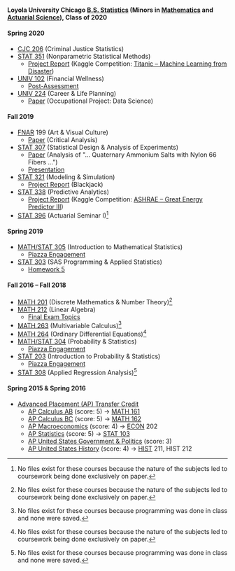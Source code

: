 #### Loyola University Chicago [B.S. Statistics](https://www.luc.edu/math/bsstat.shtml) (Minors in [Mathematics](https://www.luc.edu/math/minormath.shtml) and [Actuarial Science](https://www.luc.edu/math/minoractuarial.shtml)), Class of 2020
#### Spring 2020
- [CJC 206](https://www.luc.edu/criminaljustice/undergradcourses.shtml) (Criminal Justice Statistics)
- [STAT 351](https://www.luc.edu/math/academics/courses/undergradstat/stat351nonparametricstatisticalmethods) (Nonparametric Statistical Methods)
  - [Project Report](STAT%20351%20–%20Nonparametric%20Statistical%20Methods/Project%20(Titanic%20–%20Machine%20Learning%20from%20Disaster)/Project%20Report.pdf) (Kaggle Competition: [Titanic – Machine Learning from Disaster](https://www.kaggle.com/competitions/titanic))
- [UNIV 102](https://www.luc.edu/nsp/first-yearexperience/univ102loyolaseminar) (Financial Wellness)
  - [Post-Assessment](UNIV%20102%20–%20Financial%20Wellness/Post-Assessment.pdf)
- [UNIV 224](https://www.luc.edu/career/univ224) (Career & Life Planning)
  - [Paper](UNIV%20224%20–%20Career%20%26%20Life%20Planning/Data%20Science%20Occupation%20Paper.pdf) (Occupational Project: Data Science)
#### Fall 2019
- [FNAR](https://www.luc.edu/finearts/academics/courses/fineartscoursecatalog/#faq-574090Collapse) 199 (Art & Visual Culture)
  - [Paper](FNAR%20199%20–%20Art%20%26%20Visual%20Culture/Critical%20Analysis%20Essay.pdf) (Critical Analysis)
- [STAT 307](https://www.luc.edu/math/academics/courses/stat307) (Statistical Design & Analysis of Experiments)
  - [Paper](STAT%20307%20–%20Statistical%20Design%20&%20Analysis%20of%20Experiments/Paper%20(Analysis%20of%20"…%20Quaternary%20Ammonium%20Salts%20with%20Nylon%2066%20Fibers%20…").pdf) (Analysis of "… Quaternary Ammonium Salts with Nylon 66 Fibers …")
  - [Presentation](STAT%20307%20–%20Statistical%20Design%20%26%20Analysis%20of%20Experiments/Presentation%20(Popping%20Popcorn).pdf)
- [STAT 321](https://www.luc.edu/math/academics/courses/stat321) (Modeling & Simulation)
  - [Project Report](COMP%20321%20–%20Modeling%20%26%20Simulation/Project%20(Blackjack)/Project%20Report.pdf) (Blackjack)
- [STAT 338](https://www.luc.edu/math/academics/courses/undergradstat/stat338predictiveanalytics) (Predictive Analytics)
  - [Project Report](STAT%20338%20–%20Predictive%20Analytics/Project%20(ASHRAE%20–%20Great%20Energy%20Predictor%20III)/Project%20Report.pdf) (Kaggle Competition: [ASHRAE – Great Energy Predictor III](https://www.kaggle.com/competitions/ashrae-energy-prediction))
- [STAT 396](https://www.luc.edu/math/academics/courses/stat396) (Actuarial Seminar I)[^1]
#### Spring 2019
- [MATH/STAT 305](https://www.luc.edu/math/academics/courses/math305) (Introduction to Mathematical Statistics)
  - [Piazza Engagement](MATH%20305%20–%20Introduction%20to%20Mathematical%20Statistics)
- [STAT 303](https://www.luc.edu/math/academics/courses/stat303) (SAS Programming & Applied Statistics)
  - [Homework 5](STAT%20303%20–%20SAS%20Programming/Homework%205%20Results.pdf)
#### Fall 2016 – Fall 2018
- [MATH 201](https://www.luc.edu/math/academics/courses/math201) (Discrete Mathematics & Number Theory)[^1]
- [MATH 212](https://www.luc.edu/math/academics/courses/math212) (Linear Algebra)
  - [Final Exam Topics](MATH%20212%20–%20Linear%20Algebra/Final%20Exam%20Topics.pdf)
- [MATH 263](https://www.luc.edu/math/academics/courses/math263) (Multivariable Calculus)[^2]
- [MATH 264](https://www.luc.edu/math/academics/courses/math264) (Ordinary Differential Equations)[^1]
- [MATH/STAT 304](https://www.luc.edu/math/academics/courses/math304) (Probability & Statistics)
  - [Piazza Engagement](MATH%20304%20–%20Probability%20%26%20Statistics)
- [STAT 203](https://www.luc.edu/math/academics/courses/stat203) (Introduction to Probability & Statistics)
  - [Piazza Engagement](STAT%20203%20–%20Introduction%20to%20Probability%20%26%20Statistics)
- [STAT 308](https://www.luc.edu/math/academics/courses/stat308) (Applied Regression Analysis)[^2]
#### Spring 2015 & Spring 2016
- [Advanced Placement (AP) Transfer Credit](Advanced%20Placement%20(AP)%20Transfer%20Credit.pdf)
  - [AP Calculus AB](https://apstudents.collegeboard.org/courses/ap-calculus-ab) (score: 5) → [MATH 161](https://www.luc.edu/math/academics/courses/math161)
  - [AP Calculus BC](https://apstudents.collegeboard.org/courses/ap-calculus-bc) (score: 5) → [MATH 162](https://www.luc.edu/math/academics/courses/math162)
  - [AP Macroeconomics](https://apstudents.collegeboard.org/courses/ap-macroeconomics) (score: 4) → [ECON](https://catalog.luc.edu/course-descriptions/econ) 202
  - [AP Statistics](https://apstudents.collegeboard.org/courses/ap-statistics) (score: 5) → [STAT 103](https://www.luc.edu/math/academics/courses/stat103)
  - [AP United States Government & Politics](https://apstudents.collegeboard.org/courses/ap-united-states-government-and-politics) (score: 3)
  - [AP United States History](https://apstudents.collegeboard.org/courses/ap-united-states-history) (score: 4) → [HIST](https://www.luc.edu/history/tiertwocourses) 211, HIST 212
[^1]: No files exist for these courses because the nature of the subjects led to coursework being done exclusively on paper.
[^2]: No files exist for these courses because programming was done in class and none were saved.
